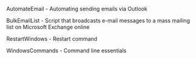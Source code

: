 AutomateEmail - Automating sending emails via Outlook

BulkEmailList - Script that broadcasts e-mail messages to a mass mailing list on Microsoft Exchange online

RestartWindows - Restart command

WindowsCommands - Command line essentials 
